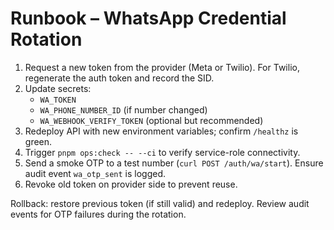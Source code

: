 # Runbook – WhatsApp Credential Rotation

1. Request a new token from the provider (Meta or Twilio). For Twilio, regenerate the auth token and record the SID.
2. Update secrets:
   - `WA_TOKEN`
   - `WA_PHONE_NUMBER_ID` (if number changed)
   - `WA_WEBHOOK_VERIFY_TOKEN` (optional but recommended)
3. Redeploy API with new environment variables; confirm `/healthz` is green.
4. Trigger `pnpm ops:check -- --ci` to verify service-role connectivity.
5. Send a smoke OTP to a test number (`curl POST /auth/wa/start`). Ensure audit event `wa_otp_sent` is logged.
6. Revoke old token on provider side to prevent reuse.

Rollback: restore previous token (if still valid) and redeploy. Review audit events for OTP failures during the rotation.

